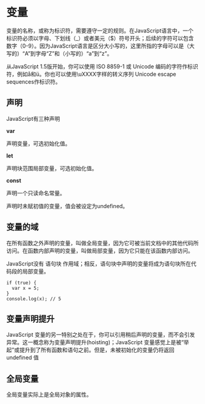 # 变量

变量的名称，或称为标识符，需要遵守一定的规则。在JavaScript语言中，一个标识符必须以字母、下划线（_）或者美元（$）符号开头；后续的字符可以包含数字（0-9）。因为JavaScript语言是区分大小写的，这里所指的字母可以是（大写的）“A”到字母“Z”和（小写的）“a”到“z”。

从JavaScript 1.5版开始，你可以使用 ISO 8859-1 或 Unicode 编码的字符作标识符，例如å和ü。你也可以使用\uXXXX字样的转义序列 Unicode escape sequences作标识符。

## 声明

JavaScript有三种声明

**var**

声明变量，可选初始化值。

**let**

声明块范围局部变量，可选初始化值。

**const**

声明一个只读命名常量。 

声明时未赋初值的变量，值会被设定为undefined。

## 变量的域

在所有函数之外声明的变量，叫做全局变量，因为它可被当前文档中的其他代码所访问。在函数内部声明的变量，叫做局部变量，因为它只能在该函数内部访问。

JavaScript没有 语句块 作用域；相反，语句块中声明的变量将成为语句块所在代码段的局部变量。

    if (true) {
      var x = 5;
    }
    console.log(x); // 5

## 变量声明提升

JavaScript 变量的另一特别之处在于，你可以引用稍后声明的变量，而不会引发异常。这一概念称为变量声明提升(hoisting)；JavaScript 变量感觉上是被“举起”或提升到了所有函数和语句之前。但是，未被初始化的变量仍将返回 undefined 值

## 全局变量

全局变量实际上是全局对象的属性。
